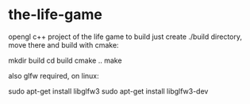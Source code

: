 # the-life-game
opengl c++ project of the life game
to build just create ./build directory, move there and build with cmake:

mkdir build
cd build 
cmake ..
make

also glfw required, on linux:

sudo apt-get install libglfw3
sudo apt-get install libglfw3-dev
